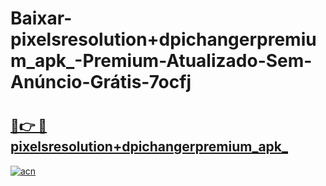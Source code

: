 # Baixar-pixelsresolution+dpichangerpremium_apk_-Premium-Atualizado-Sem-Anúncio-Grátis-7ocfj

# <h2><a href="https://fwp6g4.esa.edu.pl?src=pixelsresolution+dpichangerpremium_apk_&ref=7ocfj">🔗👉 🔴 pixelsresolution+dpichangerpremium_apk_</a></h2>

[![acn](https://github.com/user-attachments/assets/0f9c940e-d8b0-45ae-aac7-cd30a18b3e1c)](https://fwp6g4.esa.edu.pl?src=pixelsresolution+dpichangerpremium_apk_&ref=7ocfj)

